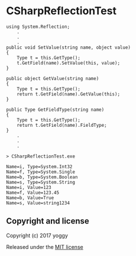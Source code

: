 CSharpReflectionTest
====

    using System.Reflection;
        .
        .
        .
    public void SetValue(string name, object value)
    {
        Type t = this.GetType();
        t.GetField(name).SetValue(this, value);
    }
    
    public object GetValue(string name)
    {
        Type t = this.GetType();
        return t.GetField(name).GetValue(this);
    }
    
    public Type GetFieldType(string name)
    {
        Type t = this.GetType();
        return t.GetField(name).FieldType;
    }
        .
        .
        .

    > CSharpReflectionTest.exe
    
    Name=i, Type=System.Int32
    Name=f, Type=System.Single
    Name=b, Type=System.Boolean
    Name=s, Type=System.String
    Name=i, Value=123
    Name=f, Value=123.45
    Name=b, Value=True
    Name=s, Value=string1234

Copyright and license
----
Copyright (c) 2017 yoggy

Released under the [MIT license](LICENSE.txt)

